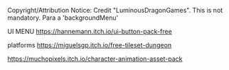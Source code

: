 Copyright/Attribution Notice: 
Credit "LuminousDragonGames". This is not mandatory.
Para a 'backgroundMenu'

UI MENU
https://hannemann.itch.io/ui-button-pack-free

platforms
https://miguelsgp.itch.io/free-tileset-dungeon

https://muchopixels.itch.io/character-animation-asset-pack